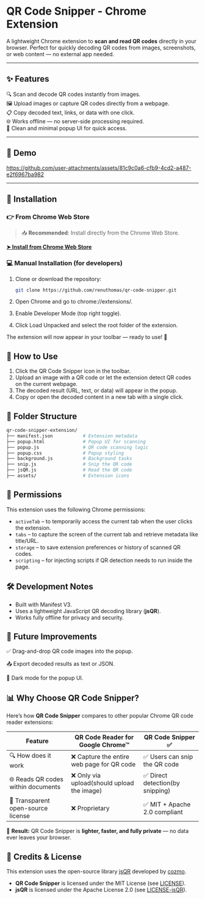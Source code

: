 # QR Code Snipper - Chrome Extension

A lightweight Chrome extension to **scan and read QR codes** directly in your browser. Perfect for quickly decoding QR codes from images, screenshots, or web content — no external app needed.

---

## ✨ Features

🔍 Scan and decode QR codes instantly from images.  
🖼️ Upload images or capture QR codes directly from a webpage.  
📋 Copy decoded text, links, or data with one click.  
🌐 Works offline — no server-side processing required.  
🧩 Clean and minimal popup UI for quick access.

---

## 🎥 Demo

https://github.com/user-attachments/assets/81c9c0a6-cfb9-4cd2-a487-e2f6967ba982

---

## 🧩 Installation

### 👉 From Chrome Web Store

> 📥 **Recommended**: Install directly from the Chrome Web Store.

[**➤ Install from Chrome Web Store**](https://chrome.google.com/webstore/detail/YOUR-EXTENSION-ID)

### 💻 Manual Installation (for developers)

1. Clone or download the repository:

   ```bash
   git clone https://github.com/renuthomas/qr-code-snipper.git

   ```

2. Open Chrome and go to chrome://extensions/.

3. Enable Developer Mode (top right toggle).

4. Click Load Unpacked and select the root folder of the extension.

The extension will now appear in your toolbar — ready to use! 🚀

## 📖 How to Use

1. Click the QR Code Snipper icon in the toolbar.
2. Upload an image with a QR code or let the extension detect QR codes on the current webpage.
3. The decoded result (URL, text, or data) will appear in the popup.
4. Copy or open the decoded content in a new tab with a single click.

## 📂 Folder Structure

```bash
qr-code-snipper-extension/
├── manifest.json           # Extension metadata
├── popup.html              # Popup UI for scanning
├── popup.js                # QR code scanning logic
├── popup.css               # Popup styling
├── background.js           # Background tasks
├── snip.js                 # Snip the QR code
├── jsQR.js                 # Read the QR code
├── assets/                 # Extension icons
```

## 🔑 Permissions

This extension uses the following Chrome permissions:

- `activeTab` – to temporarily access the current tab when the user clicks the extension.
- `tabs` – to capture the screen of the current tab and retrieve metadata like title/URL.
- `storage` – to save extension preferences or history of scanned QR codes.
- `scripting` – for injecting scripts if QR detection needs to run inside the page.

## 🛠 Development Notes

- Built with Manifest V3.
- Uses a lightweight JavaScript QR decoding library (**jsQR**).
- Works fully offline for privacy and security.

## 🚀 Future Improvements

✅ Drag-and-drop QR code images into the popup.

📤 Export decoded results as text or JSON.

🎨 Dark mode for the popup UI.

## 📊 Why Choose QR Code Snipper?

Here’s how **QR Code Snipper** compares to other popular Chrome QR code reader extensions:

| Feature                            | QR Code Reader for Google Chrome™           | **QR Code Snipper ✅**           |
| ---------------------------------- | ------------------------------------------- | -------------------------------- |
| 🔍 How does it work                | ❌ Capture the entire web page for QR code  | ✅ Users can snip the QR code    |
| 🌐 Reads QR codes within documents | ❌ Only via upload(should upload the image) | ✅ Direct detection(by snipping) |
| 🔑 Transparent open-source license | ❌ Proprietary                              | ✅ MIT + Apache 2.0 compliant    |

🚀 **Result:** QR Code Snipper is **lighter, faster, and fully private** — no data ever leaves your browser.

## 🙏 Credits & License

This extension uses the open-source library [jsQR](https://github.com/cozmo/jsQR) developed by [cozmo](https://github.com/cozmo).

- **QR Code Snipper** is licensed under the MIT License (see [LICENSE](LICENSE)).
- **jsQR** is licensed under the Apache License 2.0 (see [LICENSE-jsQR](LICENSE-jsQR)).
